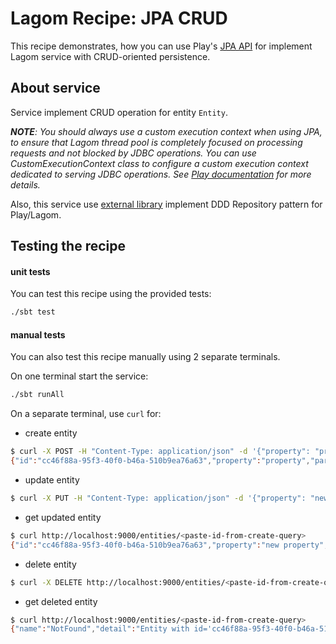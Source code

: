 # Lagom Recipe: JPA CRUD  

This recipe demonstrates, how you can use Play's [JPA API](https://www.playframework.com/documentation/2.7.x/JavaJPA) 
for implement Lagom service with CRUD-oriented persistence.

## About service

Service implement CRUD operation for entity `Entity`.

_**NOTE**: You should always use a custom execution context when using JPA, 
to ensure that Lagom thread pool is completely focused on processing requests and not blocked by JDBC operations.
You can use CustomExecutionContext class to configure a custom execution context dedicated to serving JDBC operations.
See [Play documentation](https://www.playframework.com/documentation/2.7.x/JavaJPA) for more details._

Also, this service use [external library](https://github.com/taymyr/play-repository-java) implement DDD Repository pattern for Play/Lagom.

## Testing the recipe

#### unit tests

You can test this recipe using the provided tests:

```bash
./sbt test
```

#### manual tests

You can also test this recipe manually using 2 separate terminals.

On one terminal start the service:

```bash
./sbt runAll
```

On a separate terminal, use `curl` for:

* create entity
```bash
$ curl -X POST -H "Content-Type: application/json" -d '{"property": "property", "parts": ["part1", "part2"]}' http://localhost:9000/entities
{"id":"cc46f88a-95f3-40f0-b46a-510b9ea76a63","property":"property","parts":["part1","part2"]}
```

* update entity
```bash
$ curl -X PUT -H "Content-Type: application/json" -d '{"property": "new property", "parts": ["part3", "part4"]}' http://localhost:9000/entities/<paste-id-from-create-query>
```

* get updated entity
```bash
$ curl http://localhost:9000/entities/<paste-id-from-create-query>
{"id":"cc46f88a-95f3-40f0-b46a-510b9ea76a63","property":"new property","parts":["part3","part4"]}
```

* delete entity
```bash
$ curl -X DELETE http://localhost:9000/entities/<paste-id-from-create-query>
```

* get deleted entity
```bash
$ curl http://localhost:9000/entities/<paste-id-from-create-query>
{"name":"NotFound","detail":"Entity with id='cc46f88a-95f3-40f0-b46a-510b9ea76a63' is not found"}
```